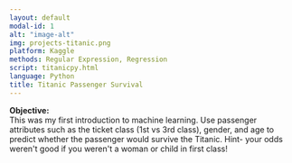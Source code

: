 ```yaml
---
layout: default
modal-id: 1
alt: "image-alt"
img: projects-titanic.png
platform: Kaggle
methods: Regular Expression, Regression
script: titanicpy.html
language: Python
title: Titanic Passenger Survival
---
```


<b>Objective: </b>  
This was my first introduction to machine learning.  Use passenger attributes such as the ticket class (1st vs 3rd class), gender, and age to predict whether the passenger would survive the Titanic.  Hint- your odds weren't good if you weren't a woman or child in first class!